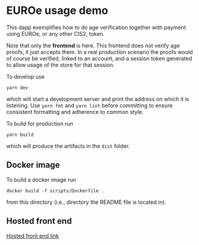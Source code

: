# EUROe usage demo

This dapp exemplifies how to do age verification together with payment using
EUROe, or any other CIS2, token.

Note that only the **frontend** is here. This frontend does not verify age
proofs, it just accepts them. In a real production scenario the proofs would of
course be verified, linked to an account, and a session token generated to allow
usage of the store for that session.

To develop use

```
yarn dev
```

which will start a development server and print the address on which it is
listening. Use `yarn fmt` and `yarn lint` before committing to ensure consistent
formatting and adherence to common style.

To build for production run
```
yarn build
```

which will produce the artifacts in the `dist` folder.


## Docker image

To build a docker image run

```
docker build -f scripts/Dockerfile .
```

from this directory (i.e., directory the README file is located in).

## Hosted front end

[Hosted front end link](https://euroe-demo.testnet.concordium.com/)
